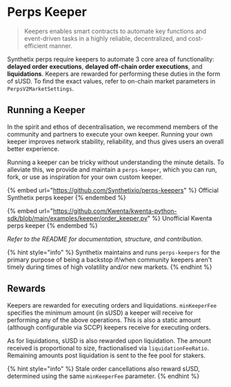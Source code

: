 # Perps Keeper

> Keepers enables smart contracts to automate key functions and event-driven tasks in a highly reliable, decentralized, and cost-efficient manner.

Synthetix perps require keepers to automate 3 core area of functionality: **delayed order executions**, **delayed off-chain order executions**, and **liquidations**. Keepers are rewarded for performing these duties in the form of sUSD. To find the exact values, refer to on-chain market parameters in `PerpsV2MarketSettings`.

## Running a Keeper

In the spirit and ethos of decentralisation, we recommend members of the community and partners to execute your own keeper. Running your own keeper improves network stability, reliability, and thus gives users an overall better experience.

Running a keeper can be tricky without understanding the minute details. To alleviate this, we provide and maintain a `perps-keeper`, which you can run, fork, or use as inspiration for your own custom keeper.

{% embed url="https://github.com/Synthetixio/perps-keepers" %}
Official Synthetix perps keeper
{% endembed %}

{% embed url="https://github.com/Kwenta/kwenta-python-sdk/blob/main/examples/keeper/order_keeper.py" %}
Unofficial Kwenta perps keeper
{% endembed %}

&#x20;_Refer to the README for documentation, structure, and contribution_.

{% hint style="info" %}
Synthetix maintains and runs `perps-keepers` for the primary purpose of being a backstop if/when community keepers aren't timely during times of high volatility and/or new markets.
{% endhint %}

## Rewards

Keepers are rewarded for executing orders and liquidations. `minKeeperFee` specifies the minimum amount (in sUSD) a keeper will receive for performing any of the above operations. This is also a static amount (although configurable via SCCP) keepers receive for executing orders.

As for liquidations, sUSD is also rewarded upon liquidation. The amount received is proportional to size, fractionalised via `liquidationFeeRatio`. Remaining amounts post liquidation is sent to the fee pool for stakers.

{% hint style="info" %}
Stale order cancellations also reward sUSD, determined using the same `minKeeperFee` parameter.
{% endhint %}
